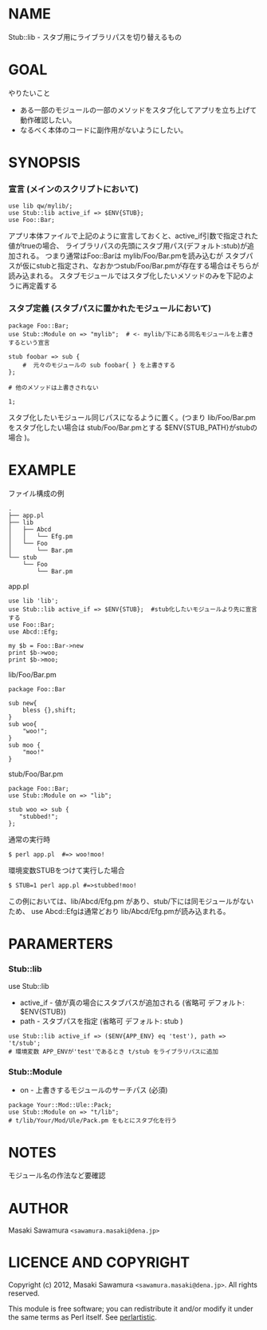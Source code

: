 # NAME

Stub::lib - スタブ用にライブラリパスを切り替えるもの

# GOAL 

やりたいこと

* ある一部のモジュールの一部のメソッドをスタブ化してアプリを立ち上げて動作確認したい。
* なるべく本体のコードに副作用がないようにしたい。


# SYNOPSIS


### 宣言 (メインのスクリプトにおいて)

    use lib qw/mylib/;
    use Stub::lib active_if => $ENV{STUB};
    use Foo::Bar;

アプリ本体ファイルで上記のように宣言しておくと、active_if引数で指定された値がtrueの場合、
ライブラリパスの先頭にスタブ用パス(デフォルト:stub)が追加される。
つまり通常はFoo::Barは mylib/Foo/Bar.pmを読み込むが
スタブパスが仮にstubと指定され、なおかつstub/Foo/Bar.pmが存在する場合はそちらが読み込まれる。
スタブモジュールではスタブ化したいメソッドのみを下記のように再定義する

### スタブ定義 (スタブパスに置かれたモジュールにおいて)

    package Foo::Bar;
    use Stub::Module on => "mylib";  # <- mylib/下にある同名モジュールを上書きするという宣言

    stub foobar => sub {
        #  元々のモジュールの sub foobar{ } を上書きする
    };

    # 他のメソッドは上書きされない
 
    1;

スタブ化したいモジュール同じパスになるように置く。(つまり lib/Foo/Bar.pmをスタブ化したい場合は stub/Foo/Bar.pmとする 
$ENV{STUB_PATH}がstubの場合 )。



# EXAMPLE


ファイル構成の例

```
.
├── app.pl
├── lib
│   ├── Abcd
│   │   └── Efg.pm
│   └── Foo
│       └── Bar.pm
└── stub
    └── Foo
        └── Bar.pm
```


app.pl

    use lib 'lib';
    use Stub::lib active_if => $ENV{STUB};  #stub化したいモジュールより先に宣言する
    use Foo::Bar;
    use Abcd::Efg;

    my $b = Foo::Bar->new
    print $b->woo;
    print $b->moo; 

lib/Foo/Bar.pm

    package Foo::Bar

    sub new{
        bless {},shift;
    }
    sub woo{
        "woo!";
    }
    sub moo {
        "moo!"
    }

stub/Foo/Bar.pm

    package Foo::Bar;
    use Stub::Module on => "lib";

    stub woo => sub {
       "stubbed!";
    };


通常の実行時

    $ perl app.pl  #=> woo!moo!


環境変数STUBをつけて実行した場合
 

    $ STUB=1 perl app.pl #=>stubbed!moo!


この例においては、lib/Abcd/Efg.pm があり、stub/下には同モジュールがないため、
use Abcd::Efgは通常どおり lib/Abcd/Efg.pmが読み込まれる。


# PARAMERTERS

### Stub::lib

use Stub::lib 

* active_if - 値が真の場合にスタブパスが追加される (省略可 デフォルト: $ENV{STUB})
* path - スタブパスを指定 (省略可 デフォルト: stub )

````
use Stub::lib active_if => ($ENV{APP_ENV} eq 'test'), path => 't/stub';
# 環境変数 APP_ENVが'test'であるとき t/stub をライブラリパスに追加
````

### Stub::Module

* on - 上書きするモジュールのサーチパス (必須)


```
package Your::Mod::Ule::Pack;
use Stub::Module on => "t/lib";
# t/lib/Your/Mod/Ule/Pack.pm をもとにスタブ化を行う
```



# NOTES

モジュール名の作法など要確認

# AUTHOR

Masaki Sawamura  `<sawamura.masaki@dena.jp>`



# LICENCE AND COPYRIGHT

Copyright (c) 2012, Masaki Sawamura `<sawamura.masaki@dena.jp>`. All rights reserved.

This module is free software; you can redistribute it and/or
modify it under the same terms as Perl itself. See [perlartistic](http://search.cpan.org/perldoc?perlartistic).
